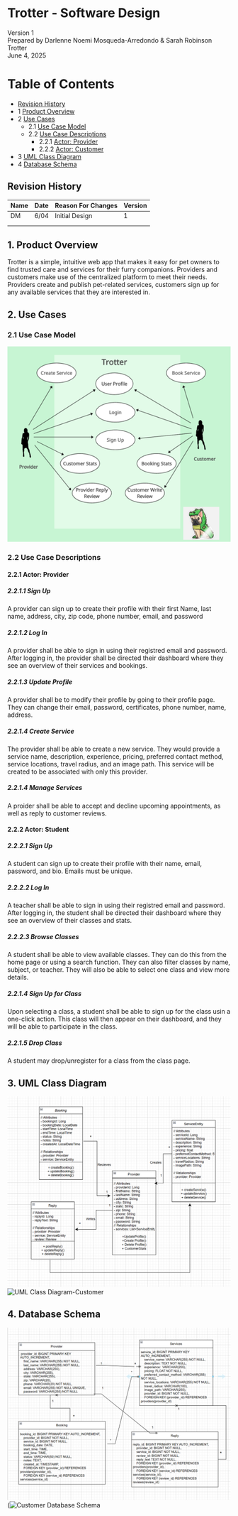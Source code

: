 # Trotter - Software Design 

Version 1  
Prepared by Darlenne Noemi Mosqueda-Arredondo & Sarah Robinson\
Trotter\
June 4, 2025

Table of Contents
=================
* [Revision History](#revision-history)
* 1 [Product Overview](#1-product-overview)
* 2 [Use Cases](#2-use-cases)
  * 2.1 [Use Case Model](#21-use-case-model)
  * 2.2 [Use Case Descriptions](#22-use-case-descriptions)
    * 2.2.1 [Actor: Provider](#221-actor-provider)
    * 2.2.2 [Actor: Customer](#222-actor-customer) 
* 3 [UML Class Diagram](#3-uml-class-diagram)
* 4 [Database Schema](#4-database-schema)

## Revision History
| Name | Date    | Reason For Changes  | Version   |
| ---- | ------- | ------------------- | --------- |
|  DM  | 6/04    | Initial Design      |    1      |
|      |         |                     |           |
|      |         |                     |           |

## 1. Product Overview
Trotter is a simple, intuitive web app that makes it easy for pet owners to find trusted care and services for their furry companions. Providers and customers make use of the centralized platform to meet their needs. Providers create and publish pet-related services, customers sign up for any available services that they are interested in.

## 2. Use Cases
### 2.1 Use Case Model
![Use Case Model](https://github.com/Darlenne-M/su25-Group5/blob/BackendAPI-Darlenne/Object-Oriented-Design/use-case-model.png)

### 2.2 Use Case Descriptions

#### 2.2.1 Actor: Provider
##### 2.2.1.1 Sign Up
A provider can sign up to create their profile with their first Name, last name, address, city, zip code, phone number, email, and password

##### 2.2.1.2 Log In
A provider shall be able to sign in using their registred email and password. After logging in, the provider shall be directed their dashboard where they see an overview of their services and bookings.
##### 2.2.1.3 Update Profile
A provider shall be to modify their profile by going to their profile page. They can change their email, password, certificates, phone number, name, address.
##### 2.2.1.4 Create Service
The provider shall be able to create a new service. They would provide a service name, description, experience, pricing, preferred contact method, service locations, travel radius, and an image path. This service will be created to be associated with only this provider.
##### 2.2.1.4 Manage Services 
A proider shall be able to accept and decline upcoming appointments, as well as reply to customer reviews.

#### 2.2.2 Actor: Student
##### 2.2.2.1 Sign Up
A student can sign up to create their profile with their name, email, password, and bio. Emails must be unique.
##### 2.2.2.2 Log In
A teacher shall be able to sign in using their registred email and password. After logging in, the student shall be directed their dashboard where they see an overview of their classes and stats.
##### 2.2.2.3 Browse Classes
A student shall be able to view available classes. They can do this from the home page or using a search function. They can also filter classes by name, subject, or teacher. They will also be able to select one class and view more details.
##### 2.2.1.4 Sign Up for Class
Upon selecting a class, a student shall be able to sign up for the class usin a one-click action. This class will then appear on their dashboard, and they will be able to participate in the class.
##### 2.2.1.5 Drop Class
A student may drop/unregister for a class from the class page.

## 3. UML Class Diagram
![UML Class Diagram](https://github.com/Darlenne-M/su25-Group5/blob/BackendAPI-Darlenne/Object-Oriented-Design/provider-class-diagram-Darlenne.png)
![UML Class Diagram-Customer](https://media.discordapp.net/attachments/1372241533981692077/1381770980841623643/image.png?ex=6848ba01&is=68476881&hm=e426fd77d31b3708a94575f63b034181c929bf2ee824c02b07d337c681b5ec89&=&format=webp&quality=lossless&width=1504&height=1326)
## 4. Database Schema
![UML Class Diagram](https://github.com/Darlenne-M/su25-Group5/blob/BackendAPI-Darlenne/Object-Oriented-Design/provider-database-schema-Darlenne.png)
(![Customer Database Schema](https://github.com/user-attachments/assets/f6c1bb3c-1b94-4e4f-a4eb-257653359af0)

